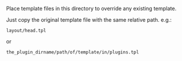 Place template files in this directory to override any existing template.

Just copy the original template file with the same relative path.
e.g.:
```
layout/head.tpl
```
or
```
the_plugin_dirname/path/of/template/in/plugins.tpl
```
